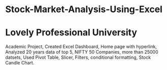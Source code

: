 # Stock-Market-Analysis-Using-Excel
# Lovely Professional University
Academic Project,
Created Excel Dashboard, Home page with hyperlink,
Analyzed 20 years data of top 5, NIFTY 50 Companies,
more than 25000 datsets,
Used Pivot Table, Slicer, Filters, conditional formatting,
Stock Candle Chart.
